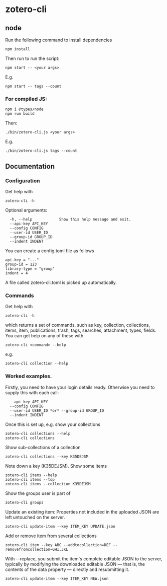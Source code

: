 # zotero-cli

## node

Run the following command to install dependencies

```
npm install
```

Then run to run the script:

```
npm start -- <your args>
```

E.g.

```
npm start -- tags --count
```

### For compiled JS:

```
npm i @types/node
npm run build
```

Then:

```
./bin/zotero-cli.js <your args>
```

E.g.

```
./bin/zotero-cli.js tags --count
```

## Documentation

### Configuration

Get help with

```
zotero-cli -h
```

Optional arguments:

```
  -h, --help            Show this help message and exit.
  --api-key API_KEY
  --config CONFIG
  --user-id USER_ID
  --group-id GROUP_ID
  --indent INDENT
```

You can create a config.toml file as follows

```
api-key = "..."
group-id = 123
library-type = "group"
indent = 4
```

A file called zotero-cli.toml is picked up automatically.

### Commands

Get help with

```
zotero-cli -h
```

which returns a set of commands, such as key, collection, collections, items, item, publications, trash, tags, searches, attachment, types, fields. You can get help on any of these with

```
zotero-cli <command> --help
```

e.g.

```
zotero-cli collection --help
```

### Worked examples.

Firstly, you need to have your login details ready. Otherwise you need to supply this with each call:

```
  --api-key API_KEY
  --config CONFIG
  --user-id USER_ID *or* --group-id GROUP_ID
  --indent INDENT
```

Once this is set up, e.g. show your collections

```
zotero-cli collections --help
zotero-cli collections
```

Show sub-collections of a collection

```
zotero-cli collections --key K35DEJSM
```

Note down a key (K35DEJSM). Show some items

```
zotero-cli items --help
zotero-cli items --top
zotero-cli items --collection K35DEJSM
```

Show the groups user is part of

```
zotero-cli groups
```

Update an existing item:
Properties not included in the uploaded JSON are left untouched on the server.

```
zotero-cli update-item --key ITEM_KEY UPDATE.json
```

Add or remove item from several collections

```
zotero-cli item --key ABC --addtocollection=DEF --removefromcollection=GHI,JKL
```

With --replace, you submit the item's complete editable JSON to the server, typically by modifying the downloaded editable JSON — that is, the contents of the data property — directly and resubmitting it.

```
zotero-cli update-item --key ITEM_KEY NEW.json
```
